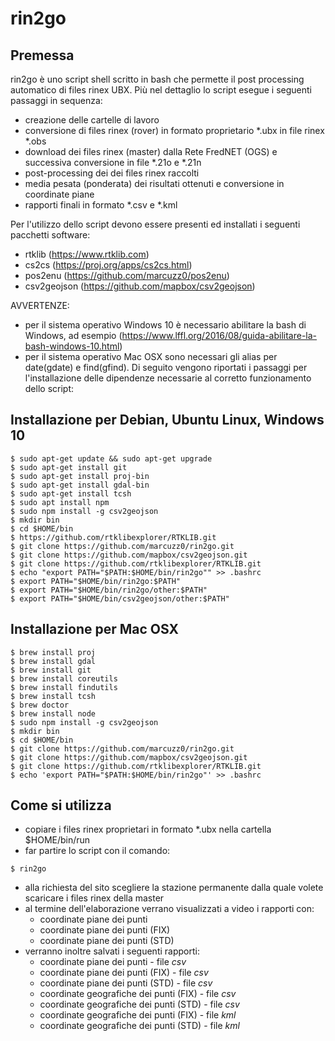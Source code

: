# rin2go
## Premessa
rin2go è uno script shell scritto in bash che permette il post processing automatico di files rinex UBX.
Più nel dettaglio lo script esegue i seguenti passaggi in sequenza:

- creazione delle cartelle di lavoro
- conversione di files rinex (rover) in formato proprietario *.ubx in file rinex *.obs
- download dei files rinex (master) dalla Rete FredNET (OGS) e successiva conversione in file *.21o e *.21n
- post-processing dei dei files rinex raccolti
- media pesata (ponderata) dei risultati ottenuti e conversione in coordinate piane
- rapporti finali in formato *.csv e *.kml

Per l'utilizzo dello script devono essere presenti ed installati i seguenti pacchetti software:
- rtklib (https://www.rtklib.com)
- cs2cs (https://proj.org/apps/cs2cs.html)
- pos2enu (https://github.com/marcuzz0/pos2enu)
- csv2geojson (https://github.com/mapbox/csv2geojson)

AVVERTENZE:
- per il sistema operativo Windows 10 è necessario abilitare la bash di Windows, ad esempio (https://www.lffl.org/2016/08/guida-abilitare-la-bash-windows-10.html)
- per il sistema operativo Mac OSX sono necessari gli alias per date(gdate) e find(gfind).
Di seguito vengono riportati i passaggi per l'installazione delle dipendenze necessarie al corretto funzionamento dello script:

## Installazione per Debian, Ubuntu Linux, Windows 10
```
$ sudo apt-get update && sudo apt-get upgrade
$ sudo apt-get install git
$ sudo apt-get install proj-bin
$ sudo apt-get install gdal-bin
$ sudo apt-get install tcsh
$ sudo apt install npm
$ sudo npm install -g csv2geojson
$ mkdir bin
$ cd $HOME/bin
$ https://github.com/rtklibexplorer/RTKLIB.git
$ git clone https://github.com/marcuzz0/rin2go.git
$ git clone https://github.com/mapbox/csv2geojson.git
$ git clone https://github.com/rtklibexplorer/RTKLIB.git
$ echo "export PATH="$PATH:$HOME/bin/rin2go"" >> .bashrc
$ export PATH="$HOME/bin/rin2go:$PATH"
$ export PATH="$HOME/bin/rin2go/other:$PATH"
$ export PATH="$HOME/bin/csv2geojson/other:$PATH"
```

## Installazione per Mac OSX
```
$ brew install proj
$ brew install gdal
$ brew install git
$ brew install coreutils
$ brew install findutils
$ brew install tcsh
$ brew doctor
$ brew install node
$ sudo npm install -g csv2geojson
$ mkdir bin
$ cd $HOME/bin
$ git clone https://github.com/marcuzz0/rin2go.git
$ git clone https://github.com/mapbox/csv2geojson.git
$ git clone https://github.com/rtklibexplorer/RTKLIB.git
$ echo 'export PATH="$PATH:$HOME/bin/rin2go"' >> .bashrc
````

## Come si utilizza

- copiare i files rinex proprietari in formato *.ubx nella cartella $HOME/bin/run
- far partire lo script con il comando:
```
$ rin2go
```
- alla richiesta del sito scegliere la stazione permanente dalla quale volete scaricare i files rinex della master
- al termine dell'elaborazione verrano visualizzati a video i rapporti con:
	- coordinate piane dei punti 				
	- coordinate piane dei punti (FIX) 			
	- coordinate piane dei punti (STD) 			
- verranno inoltre salvati i seguenti rapporti:
	- coordinate piane dei punti 				- file *csv*
	- coordinate piane dei punti (FIX) 			- file *csv*
	- coordinate piane dei punti (STD) 			- file *csv*
	- coordinate geografiche dei punti (FIX) 	- file *csv*
	- coordinate geografiche dei punti (STD) 	- file *csv*
	- coordinate geografiche dei punti (FIX) 	- file *kml*
	- coordinate geografiche dei punti (STD) 	- file *kml*
	
	

